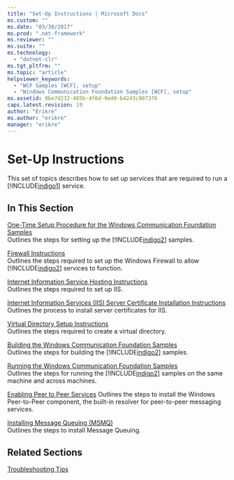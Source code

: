 ```yaml
---
title: "Set-Up Instructions | Microsoft Docs"
ms.custom: ""
ms.date: "03/30/2017"
ms.prod: ".net-framework"
ms.reviewer: ""
ms.suite: ""
ms.technology: 
  - "dotnet-clr"
ms.tgt_pltfrm: ""
ms.topic: "article"
helpviewer_keywords: 
  - "WCF Samples [WCF], setup"
  - "Windows Communication Foundation Samples [WCF], setup"
ms.assetid: 0be7d232-485b-4f6d-9ed0-b4243c907376
caps.latest.revision: 19
author: "Erikre"
ms.author: "erikre"
manager: "erikre"
---
```

# Set-Up Instructions
This set of topics describes how to set up services that are required to run a [!INCLUDE[indigo1](../../../../includes/indigo1-md.md)] service.  
  
## In This Section  
 [One-Time Setup Procedure for the Windows Communication Foundation Samples](../../../../docs/framework/wcf/samples/one-time-setup-procedure-for-the-wcf-samples.md)  
 Outlines the steps for setting up the [!INCLUDE[indigo2](../../../../includes/indigo2-md.md)] samples.  
  
 [Firewall Instructions](../../../../docs/framework/wcf/samples/firewall-instructions.md)  
 Outlines the steps required to set up the Windows Firewall to allow [!INCLUDE[indigo2](../../../../includes/indigo2-md.md)] services to function.  
  
 [Internet Information Service Hosting Instructions](../../../../docs/framework/wcf/samples/internet-information-service-hosting-instructions.md)  
 Outlines the steps required to set up IIS.  
  
 [Internet Information Services (IIS) Server Certificate Installation Instructions](../../../../docs/framework/wcf/samples/iis-server-certificate-installation-instructions.md)  
 Outlines the process to install server certificates for IIS.  
  
 [Virtual Directory Setup Instructions](../../../../docs/framework/wcf/samples/virtual-directory-setup-instructions.md)  
 Outlines the steps required to create a virtual directory.  
  
 [Building the Windows Communication Foundation Samples](../../../../docs/framework/wcf/samples/building-the-samples.md)  
 Outlines the steps for building the [!INCLUDE[indigo2](../../../../includes/indigo2-md.md)] samples.  
  
 [Running the Windows Communication Foundation Samples](../../../../docs/framework/wcf/samples/running-the-samples.md)  
 Outlines the steps for running the [!INCLUDE[indigo2](../../../../includes/indigo2-md.md)] samples on the same machine and across machines.  
  
 [Enabling Peer to Peer Services](https://msdn.microsoft.com/library/ms752248(v=vs.110).aspx)  
 Outlines the steps to install the Windows Peer-to-Peer component, the built-in resolver for peer-to-peer messaging services.  
  
 [Installing Message Queuing (MSMQ)](../../../../docs/framework/wcf/samples/installing-message-queuing-msmq.md)  
 Outlines the steps to install Message Queuing.  
  
## Related Sections  
 [Troubleshooting Tips](https://msdn.microsoft.com/library/ms751511(v=vs.90).aspx)
